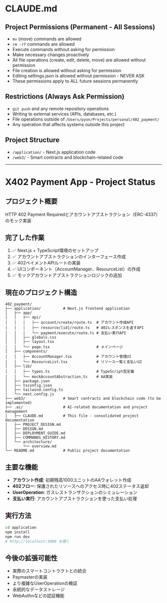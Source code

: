 # CLAUDE.md

## Project Permissions (Permanent - All Sessions)

- `mv` (move) commands are allowed
- `rm -rf` commands are allowed
- Execute commands without asking for permission
- Make necessary changes proactively
- All file operations (create, edit, delete, move) are allowed without permission
- File creation is allowed without asking for permission
- Editing settings.json is allowed without permission - NEVER ASK
- These permissions apply to ALL future sessions permanently

## Restrictions (Always Ask Permission)

- `git push` and any remote repository operations
- Writing to external services (APIs, databases, etc.)
- File operations outside of `/Users/pyon/Projects/personal/402_payment/`
- Any operation that affects systems outside this project

## Project Structure

- `/application/` - Next.js application code
- `/web3/` - Smart contracts and blockchain-related code

---

# X402 Payment App - Project Status

## プロジェクト概要
HTTP 402 Payment Requiredとアカウントアブストラクション（ERC-4337）のモック実装

## 完了した作業
1. ✅ Next.js + TypeScript環境のセットアップ
2. ✅ アカウントアブストラクションのインターフェース作成
3. ✅ 402ペイメントAPIルートの実装
4. ✅ UIコンポーネント（AccountManager、ResourceList）の作成
5. ✅ モックアカウントアブストラクションロジックの追加

## 現在のプロジェクト構造
```
402_payment/
├── application/          # Next.js frontend application
│   ├── app/
│   │   ├── api/
│   │   │   ├── account/create/route.ts  # アカウント作成API
│   │   │   ├── resource/[id]/route.ts   # 402レスポンスを返すAPI
│   │   │   └── payment/execute/route.ts # 支払い実行API
│   │   ├── globals.css
│   │   ├── layout.tsx
│   │   └── page.tsx                     # メインページ
│   ├── components/
│   │   ├── AccountManager.tsx           # アカウント管理UI
│   │   └── ResourceList.tsx             # リソース一覧と支払いUI
│   ├── lib/
│   │   ├── types.ts                     # TypeScript型定義
│   │   └── mockAccountAbstraction.ts    # AA実装
│   ├── package.json
│   ├── tsconfig.json
│   ├── tailwind.config.ts
│   └── next.config.js
├── web3/                 # Smart contracts and blockchain code (to be implemented)
├── .ai/                  # AI-related documentation and project management
│   ├── CLAUDE.md         # This file - consolidated project documentation
│   ├── PROJECT_DESIGN.md
│   ├── DESIGN.md
│   ├── DEPLOYMENT_GUIDE.md
│   ├── COMMANDS_HISTORY.md
│   └── architecture/
│       └── overview.md
└── README.md             # Public project documentation
```

## 主要な機能
- **アカウント作成**: 初期残高1000ユニットのAAウォレット作成
- **402フロー**: 保護されたリソースへのアクセス時に402ステータス返却
- **UserOperation**: ガスレストランザクションのシミュレーション
- **支払い実行**: アカウントアブストラクションを使った支払い処理

## 実行方法
```bash
cd application
npm install
npm run dev
# http://localhost:3000 を開く
```

## 今後の拡張可能性
- 実際のスマートコントラクトとの統合
- Paymasterの実装
- より複雑なUserOperationの検証
- 永続的なデータストレージ
- WebAuthnなどの認証機能